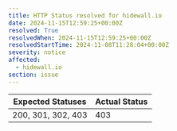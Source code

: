 ```yaml
---
title: HTTP Status resolved for hidewall.io
date: 2024-11-15T12:59:25+00:00Z
resolved: True
resolvedWhen: 2024-11-15T12:59:25+00:00Z
resolvedStartTime: 2024-11-08T11:28:04+00:00Z
severity: notice
affected:
  - hidewall.io
section: issue
---
```


| Expected Statuses | Actual Status  |
|-------------------|----------------|
| 200, 301, 302, 403 | 403 |
